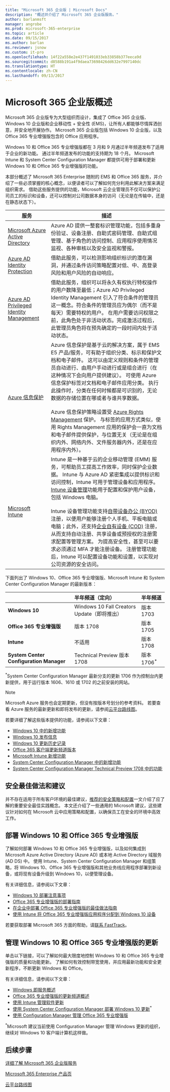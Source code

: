 ```yaml
---
title: "Microsoft 365 企业版 | Microsoft Docs"
description: "概述并介绍了 Microsoft 365 企业版服务。"
author: barlanmsft
manager: angrobe
ms.prod: microsoft-365-enterprise
ms.topic: article
ms.date: 09/15/2017
ms.author: barlan
ms.reviewer: jsnow
ms.custom: it-pro
ms.openlocfilehash: 14f22a558e2e437f1491033eb33858b377eeca9d
ms.sourcegitcommit: d8588b191a4f9daea73698426dd632e7997140dc
ms.translationtype: HT
ms.contentlocale: zh-CN
ms.lasthandoff: 09/13/2017
---
```

# <a name="microsoft-365-enterprise-overview"></a>Microsoft 365 企业版概述
Microsoft 365 企业版专为大型组织而设计，集成了 Office 365 企业版、Windows 10 企业版和企业移动性 + 安全性 (EMS)，让所有人都能够尽情挥洒创意，并安全地开展协作。 Microsoft 365 企业版包括 Windows 10 企业版，以及 Office 365 专业增强版包含的 Office 应用程序。

Windows 10 和 Office 365 专业增强版都在 3 月和 9 月通过半年频道发布了适用于企业的新功能。 通过半年频道发布的功能的支持期为 18 个月。 Microsoft Intune 和 System Center Configuration Manager 都提供可用于部署和更新 Windows 10 和 Office 365 专业增强版的功能。

本部分概述了 Microsoft 365 Enterprise 随附的 EMS 和 Office 365 服务，并介绍了一些必须掌握的核心概念，以便读者可以了解如何充分利用此解决方案来满足组织需求。 借助这些服务提供的功能，Microsoft 云企业管理员不仅可以保护公司员工的标识和设备，还可以控制对公司数据本身的访问（无论是在传输中，还是在静态状态下）。

|服务|描述|
|-------|-----------|
|[Microsoft Azure Active Directory](https://docs.microsoft.com/azure/active-directory/active-directory-whatis)|Azure AD 提供一整套标识管理功能，包括多重身份验证、设备注册、自助式密码管理、自助式组管理、基于角色的访问控制、应用程序使用情况监视、各种审核以及安全监视和警报。|
|[Azure AD Identity Protection](https://docs.microsoft.com/azure/active-directory/active-directory-identityprotection)|借助此服务，可以检测影响组织标识的潜在漏洞，并通过条件访问策略配置对低、中、高登录风险和用户风险的自动响应。|
|[Azure AD Privileged Identity Management](https://docs.microsoft.com/azure/active-directory/active-directory-privileged-identity-management-configure)|借助此服务，组织可以将永久有权执行特权操作的用户数降至最低；Azure AD Privileged Identity Management 引入了符合条件的管理员这一概念。符合条件的管理员应为偶尔（而不是每天）需要特权的用户。 在用户需要访问权限之前，此角色处于非活动状态。完成激活过程后，此管理员角色将在预先确定的一段时间内处于活动状态。|
|[Azure 信息保护](https://docs.microsoft.com/information-protection/understand-explore/what-is-information-protection)| Azure 信息保护是基于云的解决方案，属于 EMS E5 产品/服务，可有助于组织分类、标示和保护文档和电子邮件。 这可以由定义规则和条件的管理员自动进行、由用户手动进行或是组合进行（在这种情况下会向用户提供建议）。 可使用 Azure 信息保护标签对文档和电子邮件应用分类。 执行此操作时，分类在任何时候都是可识别的，无论数据的存储位置在哪或者与谁共享数据。 <br><br>Azure 信息保护策略设置受 [Azure Rights Management](https://docs.microsoft.com/information-protection/understand-explore/what-is-azure-rms) 保护。 与标签的应用方式类似，使用 Rights Management 应用的保护会一直为文档和电子邮件提供保护，与位置无关（无论是在组织内外、网络内外、文件服务器内外，还是在应用程序内外）。|
|[Microsoft Intune](https://docs.microsoft.com/intune/understand-explore/introduction-to-microsoft-intune)|Intune 是一种基于云的企业移动管理 (EMM) 服务，可帮助员工提高工作效率，同时保护企业数据。 Intune 与 Azure AD 紧密集成以提供标识和访问控制，Intune 可用于管理设备和应用程序。 [Intune 设备管理](https://docs.microsoft.com/intune/deploy-use/manage-settings-and-features-on-your-devices-with-microsoft-intune-policies)功能用于配置和保护用户设备，包括 Windows 电脑。 <br><br>Intune 设备管理功能支持[自带设备办公 (BYOD)](https://docs.microsoft.com/enterprise-mobility-security/solutions/enable-byod) 注册，以便用户能够注册个人手机、平板电脑或电脑；此外，还支持[企业自有设备 (COD)](https://docs.microsoft.com/enterprise-mobility-security/solutions/issue-corp-devices) 注册，从而支持自动注册、共享设备或预授权的注册需求配置等管理方案。 为提高安全性，甚至可以要求必须通过 MFA 才能注册设备。 注册管理功能后，Intune 可以配置设备功能和设置，以实现对公司资源的安全访问。|


下面列出了 Windows 10、Office 365 专业增强版、Microsoft Intune 和 System Center Configuration Manager 的最新版本：

|     |**半年频道（定向）**|**半年频道**|
|:-----|:-----|:-----|
|**Windows 10**|Windows 10 Fall Creators Update（即将推出）|版本 1703|
|**Office 365 专业增强版**|版本 1708|版本 1705|
|**Intune**|不适用|版本 1708|
|**System Center Configuration Manager**|Technical Preview 版本 1708|版本 1706<sup>*</sup>|

<sup>*</sup>System Center Configuration Manager 最新分支的更新 1706 作为控制台内更新提供，用于运行版本 1606、1610 或 1702 的之前安装的网站。

> [!NOTE]
> Microsoft Azure 服务也会定期更新，但没有按版本号划分的参考资料。 若要查看 Azure 服务的最新更新和即将发布的更新，请参阅[云平台路线图](https://www.microsoft.com/cloud-platform/roadmap)。

若要详细了解这些版本提供的功能，请参阅以下文章：
- [Windows 10 中的新增功能](https://docs.microsoft.com/windows/whats-new/)
- [Windows 10 发布信息](https://technet.microsoft.com/windows/release-info)
- [Windows 10 更新历史记录](https://support.microsoft.com/help/4018124/windows-10-update-history)
- [Office 365 客户端更新频道版本](https://technet.microsoft.com/office/mt465751)
- [Microsoft Intune 新增功能](https://docs.microsoft.com/intune/whats-new)
- [System Center Configuration Manager 中的新增功能](https://docs.microsoft.com/sccm/core/plan-design/changes/whats-new-incremental-versions)
- [System Center Configuration Manager Technical Preview 1708 中的功能](https://docs.microsoft.com/sccm/core/get-started/capabilities-in-technical-preview-1708)

## <a name="security-best-practices-and-recommendations"></a>安全最佳做法和建议
并不存在适用于所有客户环境的最佳建议，[推荐的安全策略和配置](microsoft-365-policies-configurations.md)一文介绍了应了解的重要安全最佳实践概念。 本文还介绍了一些通用的 Microsoft 建议，这些建议针对如何在 Microsoft 云中应用策略和配置，以确保员工在安全的环境中高效工作。


## <a name="deploy-windows-10-and-office-365-proplus"></a>部署 Windows 10 和 Office 365 专业增强版
了解如何部署 Windows 10 和 Office 365 专业增强版，以及如何集成到 Microsoft Azure Active Directory (Azure AD) 或本地 Active Directory 域服务 (AD DS) 中。 使用 Intune、System Center Configuration Manager 和组策略，将 Windows 10、Office 365 专业增强版和其他业务线应用程序部署到新设备，或将现有设备升级到 Windows 10，以便管理设备。

有关详细信息，请参阅以下文章：
- [Windows 10 部署注意事项](https://docs.microsoft.com/windows/deployment/planning/windows-10-deployment-considerations)
- [Office 365 专业增强版的部署指南](https://support.office.com/article/f99f8cd0-e648-4834-8f45-f5637351899d)
- [在企业中部署 Office 365 专业增强版的最佳做法指南](https://support.office.com/article/31a384ca-650c-4265-b76c-a87b414fd8b8)
- [使用 Intune 将 Office 365 专业增强版应用程序分配到 Windows 10 设备](https://docs.microsoft.com/intune/apps-add-office365)

若要获取部署 Microsoft 365 方面的帮助，请[联系 FastTrack](https://fasttrack.microsoft.com/microsoft365)。

## <a name="manage-updates-to-windows-10-and-office-365-proplus"></a>管理 Windows 10 和 Office 365 专业增强版的更新
单击以下链接，可以了解如何最大限度地控制 Windows 10 和 Office 365 专业增强版的质量和功能更新。 了解如何有效控制带宽使用，并应用最新功能和安全更新程序，不断更新 Windows 和 Office。

有关详细信息，请参阅以下文章：
- [Windows 即服务概述](https://docs.microsoft.com/windows/deployment/update/waas-overview)
- [Office 365 专业增强版的更新频道概述](https://support.office.com/article/9ccf0f13-28ff-4975-9bd2-7e4ea2fefef4)
- [使用 Intune 管理软件更新](https://docs.microsoft.com/intune/windows-update-for-business-configure)
- [使用 System Center Configuration Manager 部署 Windows 10 更新](https://docs.microsoft.com/windows/deployment/update/waas-manage-updates-configuration-manager)<sup>*</sup>
- [使用 Configuration Manager 管理 Office 365 专业增强版](https://docs.microsoft.com/sccm/sum/deploy-use/manage-office-365-proplus-updates)

<sup>*</sup>Microsoft 建议当前使用 Configuration Manager 管理 Windows 更新的组织，继续对 Windows 10 客户端计算机这样做。

## <a name="next-steps"></a>后续步骤
[详细了解 Microsoft 365 企业版服务](services-overview.md)

[Microsoft 365 Enterprise 产品页](https://www.microsoft.com/microsoft-365/enterprise)

[云平台路线图](https://www.microsoft.com/cloud-platform/roadmap)

